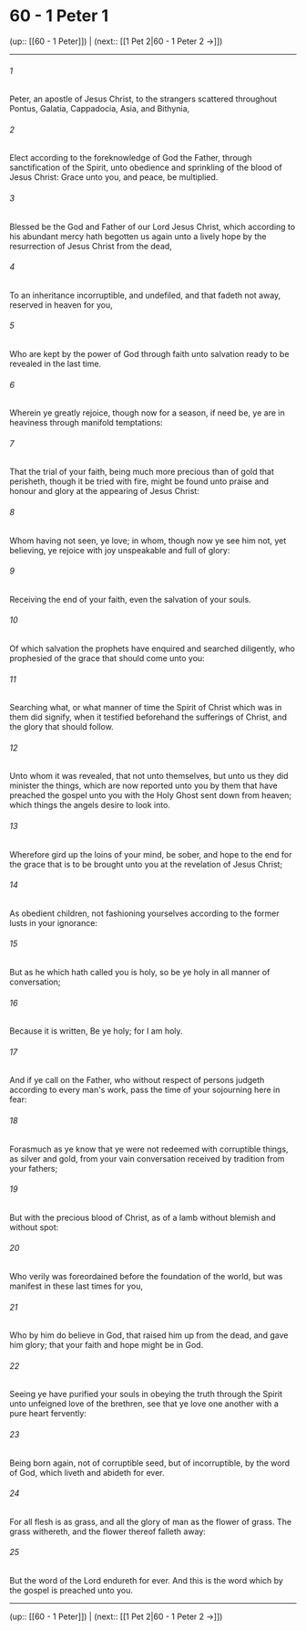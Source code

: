 # 60 - 1 Peter 1

(up:: [[60 - 1 Peter]]) | (next:: [[1 Pet 2|60 - 1 Peter 2 →]])

***


###### 1 
Peter, an apostle of Jesus Christ, to the strangers scattered throughout Pontus, Galatia, Cappadocia, Asia, and Bithynia, 

###### 2 
Elect according to the foreknowledge of God the Father, through sanctification of the Spirit, unto obedience and sprinkling of the blood of Jesus Christ: Grace unto you, and peace, be multiplied. 

###### 3 
Blessed be the God and Father of our Lord Jesus Christ, which according to his abundant mercy hath begotten us again unto a lively hope by the resurrection of Jesus Christ from the dead, 

###### 4 
To an inheritance incorruptible, and undefiled, and that fadeth not away, reserved in heaven for you, 

###### 5 
Who are kept by the power of God through faith unto salvation ready to be revealed in the last time. 

###### 6 
Wherein ye greatly rejoice, though now for a season, if need be, ye are in heaviness through manifold temptations: 

###### 7 
That the trial of your faith, being much more precious than of gold that perisheth, though it be tried with fire, might be found unto praise and honour and glory at the appearing of Jesus Christ: 

###### 8 
Whom having not seen, ye love; in whom, though now ye see him not, yet believing, ye rejoice with joy unspeakable and full of glory: 

###### 9 
Receiving the end of your faith, even the salvation of your souls. 

###### 10 
Of which salvation the prophets have enquired and searched diligently, who prophesied of the grace that should come unto you: 

###### 11 
Searching what, or what manner of time the Spirit of Christ which was in them did signify, when it testified beforehand the sufferings of Christ, and the glory that should follow. 

###### 12 
Unto whom it was revealed, that not unto themselves, but unto us they did minister the things, which are now reported unto you by them that have preached the gospel unto you with the Holy Ghost sent down from heaven; which things the angels desire to look into. 

###### 13 
Wherefore gird up the loins of your mind, be sober, and hope to the end for the grace that is to be brought unto you at the revelation of Jesus Christ; 

###### 14 
As obedient children, not fashioning yourselves according to the former lusts in your ignorance: 

###### 15 
But as he which hath called you is holy, so be ye holy in all manner of conversation; 

###### 16 
Because it is written, Be ye holy; for I am holy. 

###### 17 
And if ye call on the Father, who without respect of persons judgeth according to every man's work, pass the time of your sojourning here in fear: 

###### 18 
Forasmuch as ye know that ye were not redeemed with corruptible things, as silver and gold, from your vain conversation received by tradition from your fathers; 

###### 19 
But with the precious blood of Christ, as of a lamb without blemish and without spot: 

###### 20 
Who verily was foreordained before the foundation of the world, but was manifest in these last times for you, 

###### 21 
Who by him do believe in God, that raised him up from the dead, and gave him glory; that your faith and hope might be in God. 

###### 22 
Seeing ye have purified your souls in obeying the truth through the Spirit unto unfeigned love of the brethren, see that ye love one another with a pure heart fervently: 

###### 23 
Being born again, not of corruptible seed, but of incorruptible, by the word of God, which liveth and abideth for ever. 

###### 24 
For all flesh is as grass, and all the glory of man as the flower of grass. The grass withereth, and the flower thereof falleth away: 

###### 25 
But the word of the Lord endureth for ever. And this is the word which by the gospel is preached unto you.

***

(up:: [[60 - 1 Peter]]) | (next:: [[1 Pet 2|60 - 1 Peter 2 →]])
